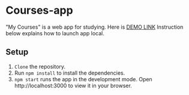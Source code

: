 # Courses-app

"My Courses" is a web app for studying.
Here is [DEMO LINK](https://OksanaBaloh.github.io/Courses-app/)
Instruction below explains how to launch app local.

## Setup

1. `Clone` the repository.
2. Run `npm install` to install the dependencies.
3. `npm start` runs the app in the development mode. Open http://localhost:3000 to view it in your browser.
